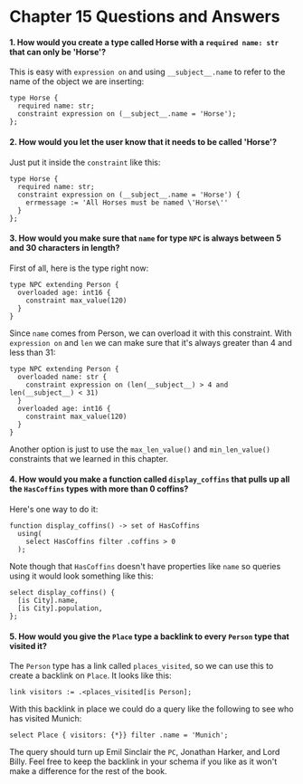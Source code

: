 # Chapter 15 Questions and Answers

#### 1. How would you create a type called Horse with a `required name: str` that can only be 'Horse'?

This is easy with `expression on` and using `__subject__.name` to refer to the name of the object we are inserting:

```sdl
type Horse {
  required name: str;
  constraint expression on (__subject__.name = 'Horse');
};
```

#### 2. How would you let the user know that it needs to be called 'Horse'?

Just put it inside the `constraint` like this:

```sdl
type Horse {
  required name: str;
  constraint expression on (__subject__.name = 'Horse') {
    errmessage := 'All Horses must be named \'Horse\''
  }
};
```

#### 3. How would you make sure that `name` for type `NPC` is always between 5 and 30 characters in length?

First of all, here is the type right now:

```sdl
type NPC extending Person {
  overloaded age: int16 {
    constraint max_value(120)
  }
}
```

Since `name` comes from Person, we can overload it with this constraint. With `expression on` and `len` we can make sure that it's always greater than 4 and less than 31:

```sdl
type NPC extending Person {
  overloaded name: str {
    constraint expression on (len(__subject__) > 4 and len(__subject__) < 31)
  }
  overloaded age: int16 {
    constraint max_value(120)
  }
}
```

Another option is just to use the `max_len_value()` and `min_len_value()` constraints that we learned in this chapter.

#### 4. How would you make a function called `display_coffins` that pulls up all the `HasCoffins` types with more than 0 coffins?

Here's one way to do it:

```sdl
function display_coffins() -> set of HasCoffins
  using(
    select HasCoffins filter .coffins > 0
  );
```

Note though that `HasCoffins` doesn't have properties like `name` so queries using it would look something like this:

```edgeql
select display_coffins() {
  [is City].name,
  [is City].population,
};
```

#### 5. How would you give the `Place` type a backlink to every `Person` type that visited it?

The `Person` type has a link called `places_visited`, so we can use this to create a backlink on `Place`. It looks like this:

```sdl
link visitors := .<places_visited[is Person];
```

With this backlink in place we could do a query like the following to see who has visited Munich:

```edgeql
select Place { visitors: {*}} filter .name = 'Munich';
```

The query should turn up Emil Sinclair the `PC`, Jonathan Harker, and Lord Billy. Feel free to keep the backlink in your schema if you like as it won't make a difference for the rest of the book.